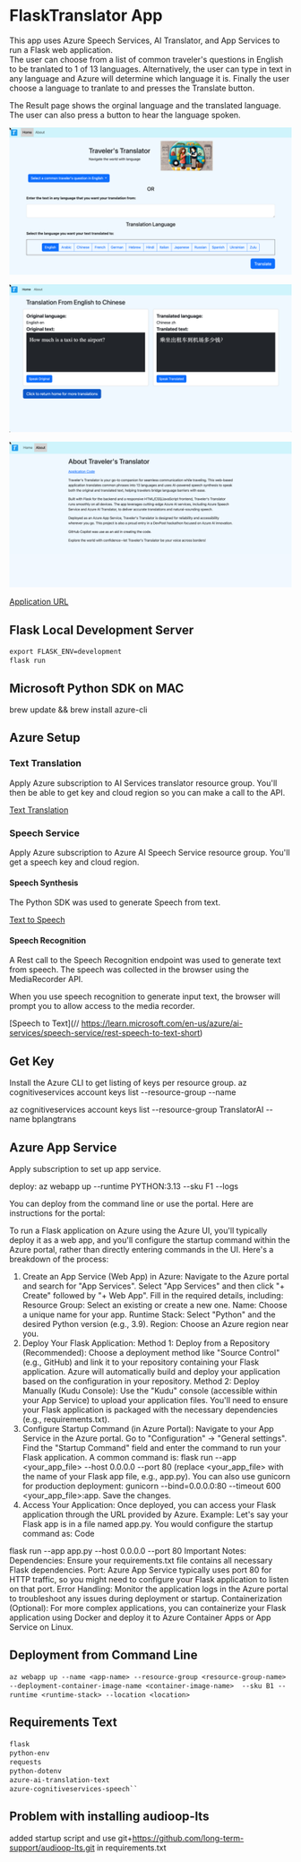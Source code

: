 # FlaskTranslator App

This app uses Azure Speech Services, AI Translator, and App Services to run
a Flask web application.  
The user can choose from a list of common traveler's questions in English to be tranlated to 1 of 13 languages.  Alternatively, the user can type in text
in any language and Azure will determine which language it is.  Finally the 
user choose a language to tranlate to and presses the Translate button.

The Result page shows the orginal language and the translated language. The user
can also press a button to hear the language spoken.

![Home Page](./static/images/doc/home.png)  

![Result Page](./static/images/doc/result.png)  

![About Page](./static/images/doc/about.png)



[Application URL](https://flasktranslatorapp-bvepdbcvgmh7ffek.westus2-01.azurewebsites.net)

## Flask Local Development Server
```commandline
export FLASK_ENV=development
flask run
```

## Microsoft Python SDK on MAC
brew update && brew install azure-cli

## Azure Setup

### Text Translation

Apply Azure subscription to AI Services translator resource group.  You'll then be able to 
get key and cloud region so you can make a call to the API. 

[Text Translation](https://learn.microsoft.com/en-us/azure/ai-services/translator/text-translation/overview)

### Speech Service
Apply Azure subscription to Azure AI Speech Service resource group. You'll get a speech key and cloud region. 

#### Speech Synthesis 

The Python SDK was used to generate Speech from text.

[Text to Speech](https://learn.microsoft.com/en-us/azure/ai-services/speech-service/index-text-to-speech) 

#### Speech Recognition

A Rest call to the Speech Recognition endpoint was used to generate text from speech.
The speech was collected in the browser using the MediaRecorder API.

When you use speech recognition to generate input text, the browser will prompt you to allow access to the media recorder.

[Speech to Text](// https://learn.microsoft.com/en-us/azure/ai-services/speech-service/rest-speech-to-text-short)


## Get Key  

Install the Azure CLI to get listing of keys per resource group.
az cognitiveservices account keys list --resource-group <your-resource-group-name> --name <your-resource-name>

az cognitiveservices account keys list --resource-group TranslatorAI --name bplangtrans

## Azure App Service

Apply subscription to set up app service.

deploy: az webapp up --runtime PYTHON:3.13 --sku F1 --logs

You can deploy from the command line or use the portal.  Here are instructions for the portal:

To run a Flask application on Azure using the Azure UI, you'll typically deploy it as a web app, and you'll configure the startup command within the Azure portal, rather than directly entering commands in the UI. 
Here's a breakdown of the process:
1. Create an App Service (Web App) in Azure:
Navigate to the Azure portal and search for "App Services".
Select "App Services" and then click "+ Create" followed by "+ Web App".
Fill in the required details, including:
Resource Group: Select an existing or create a new one.
Name: Choose a unique name for your app.
Runtime Stack: Select "Python" and the desired Python version (e.g., 3.9).
Region: Choose an Azure region near you. 
2. Deploy Your Flask Application:
Method 1: Deploy from a Repository (Recommended):
Choose a deployment method like "Source Control" (e.g., GitHub) and link it to your repository containing your Flask application. 
Azure will automatically build and deploy your application based on the configuration in your repository. 
Method 2: Deploy Manually (Kudu Console):
Use the "Kudu" console (accessible within your App Service) to upload your application files. 
You'll need to ensure your Flask application is packaged with the necessary dependencies (e.g., requirements.txt). 
3. Configure Startup Command (in Azure Portal):
Navigate to your App Service in the Azure portal. 
Go to "Configuration" -> "General settings". 
Find the "Startup Command" field and enter the command to run your Flask application. 
A common command is: flask run --app <your_app_file> --host 0.0.0.0 --port 80 (replace <your_app_file> with the name of your Flask app file, e.g., app.py). 
You can also use gunicorn for production deployment: gunicorn --bind=0.0.0.0:80 --timeout 600 <your_app_file>:app. 
Save the changes. 
4. Access Your Application:
Once deployed, you can access your Flask application through the URL provided by Azure. 
Example:
Let's say your Flask app is in a file named app.py. You would configure the startup command as:
Code

flask run --app app.py --host 0.0.0.0 --port 80
Important Notes:
Dependencies:
Ensure your requirements.txt file contains all necessary Flask dependencies. 
Port:
Azure App Service typically uses port 80 for HTTP traffic, so you might need to configure your Flask application to listen on that port. 
Error Handling:
Monitor the application logs in the Azure portal to troubleshoot any issues during deployment or startup. 
Containerization (Optional):
For more complex applications, you can containerize your Flask application using Docker and deploy it to Azure Container Apps or App Service on Linux. 

## Deployment from Command Line
    az webapp up --name <app-name> --resource-group <resource-group-name> --deployment-container-image-name <container-image-name>  --sku B1 --runtime <runtime-stack> --location <location> 

## Requirements Text

```
flask
python-env
requests
python-dotenv
azure-ai-translation-text
azure-cognitiveservices-speech``
```
## Problem with installing audioop-lts
added startup script
and use 
git+https://github.com/long-term-support/audioop-lts.git
in requirements.txt
